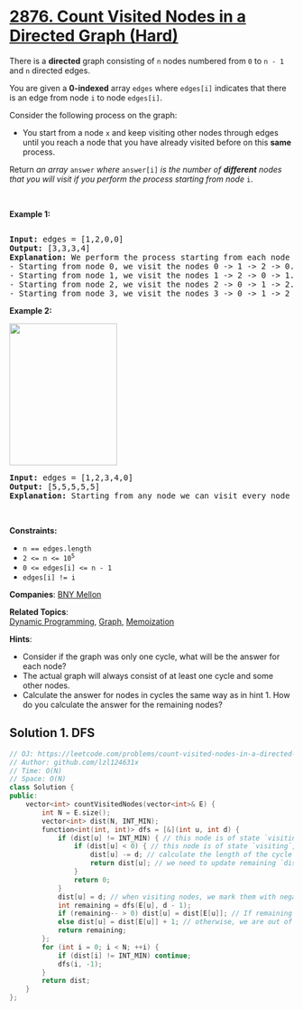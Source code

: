 # [2876. Count Visited Nodes in a Directed Graph (Hard)](https://leetcode.com/problems/count-visited-nodes-in-a-directed-graph)

<p>There is a <strong>directed</strong> graph consisting of <code>n</code> nodes numbered from <code>0</code> to <code>n - 1</code> and <code>n</code> directed edges.</p>

<p>You are given a <strong>0-indexed</strong> array <code>edges</code> where <code>edges[i]</code> indicates that there is an edge from node <code>i</code> to node <code>edges[i]</code>.</p>

<p>Consider the following process on the graph:</p>

<ul>
	<li>You start from a node <code>x</code> and keep visiting other nodes through edges until you reach a node that you have already visited before on this <strong>same</strong> process.</li>
</ul>

<p>Return <em>an array </em><code>answer</code><em> where </em><code>answer[i]</code><em> is the number of <strong>different</strong> nodes that you will visit if you perform the process starting from node </em><code>i</code>.</p>

<p>&nbsp;</p>
<p><strong class="example">Example 1:</strong></p>
<img alt="" src="https://assets.leetcode.com/uploads/2023/08/31/graaphdrawio-1.png" />
<pre>
<strong>Input:</strong> edges = [1,2,0,0]
<strong>Output:</strong> [3,3,3,4]
<strong>Explanation:</strong> We perform the process starting from each node in the following way:
- Starting from node 0, we visit the nodes 0 -&gt; 1 -&gt; 2 -&gt; 0. The number of different nodes we visit is 3.
- Starting from node 1, we visit the nodes 1 -&gt; 2 -&gt; 0 -&gt; 1. The number of different nodes we visit is 3.
- Starting from node 2, we visit the nodes 2 -&gt; 0 -&gt; 1 -&gt; 2. The number of different nodes we visit is 3.
- Starting from node 3, we visit the nodes 3 -&gt; 0 -&gt; 1 -&gt; 2 -&gt; 0. The number of different nodes we visit is 4.
</pre>

<p><strong class="example">Example 2:</strong></p>
<img alt="" src="https://assets.leetcode.com/uploads/2023/08/31/graaph2drawio.png" style="width: 191px; height: 251px;" />
<pre>
<strong>Input:</strong> edges = [1,2,3,4,0]
<strong>Output:</strong> [5,5,5,5,5]
<strong>Explanation:</strong> Starting from any node we can visit every node in the graph in the process.
</pre>

<p>&nbsp;</p>
<p><strong>Constraints:</strong></p>

<ul>
	<li><code>n == edges.length</code></li>
	<li><code>2 &lt;= n &lt;= 10<sup>5</sup></code></li>
	<li><code>0 &lt;= edges[i] &lt;= n - 1</code></li>
	<li><code>edges[i] != i</code></li>
</ul>


**Companies**:
[BNY Mellon](https://leetcode.com/company/bny-mellon)

**Related Topics**:  
[Dynamic Programming](https://leetcode.com/tag/dynamic-programming), [Graph](https://leetcode.com/tag/graph), [Memoization](https://leetcode.com/tag/memoization)

**Hints**:
* Consider if the graph was only one cycle, what will be the answer for each node?
* The actual graph will always consist of at least one cycle and some other nodes.
* Calculate the answer for nodes in cycles the same way as in hint 1. How do you calculate the answer for the remaining nodes?

## Solution 1. DFS

```cpp
// OJ: https://leetcode.com/problems/count-visited-nodes-in-a-directed-graph
// Author: github.com/lzl124631x
// Time: O(N)
// Space: O(N)
class Solution {
public:
    vector<int> countVisitedNodes(vector<int>& E) {
        int N = E.size();
        vector<int> dist(N, INT_MIN);
        function<int(int, int)> dfs = [&](int u, int d) {
            if (dist[u] != INT_MIN) { // this node is of state `visiting` or `visited`
                if (dist[u] < 0) { // this node is of state `visiting`, we've found a cycle
                    dist[u] -= d; // calculate the length of the cycle
                    return dist[u]; // we need to update remaining `dist[u]` elements with the length of the cycle
                }
                return 0;
            }
            dist[u] = d; // when visiting nodes, we mark them with negative depth
            int remaining = dfs(E[u], d - 1);
            if (remaining-- > 0) dist[u] = dist[E[u]]; // If remaining > 0, we are still in the cycle, the distances should be the same
            else dist[u] = dist[E[u]] + 1; // otherwise, we are out of cycle, the distance should be 1 plus E[u]'s distance
            return remaining;
        };
        for (int i = 0; i < N; ++i) {
            if (dist[i] != INT_MIN) continue;
            dfs(i, -1);
        }
        return dist;
    }
};
```